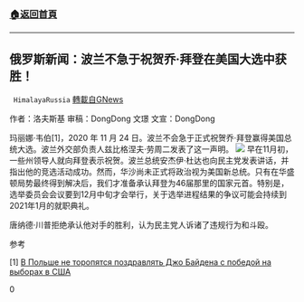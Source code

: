 ###  [:house:返回首頁](https://github.com/ourhimalayas/txt)
---

## 俄罗斯新闻：波兰不急于祝贺乔·拜登在美国大选中获胜！
` HimalayaRussia` [轉載自GNews](https://gnews.org/zh-hans/594428/)

作者：洛夫斯基   审稿：DongDong 文璟    文宣：DongDong

玛丽娜·韦伯[1]，2020 年 11 月 24 日。波兰不会急于正式祝贺乔·拜登赢得美国总统大选。波兰外交部负责人兹比格涅夫·劳周二发表了这一声明。
![]()![](https://gnews-media-offload.s3.amazonaws.com/wp-content/uploads/2020/11/26172258/%E5%9C%96%E7%89%87-2-5.png)
早在11月初，一些州领导人就向拜登表示祝贺。波兰总统安杰伊·杜达也向民主党发表讲话，并指出他的竞选活动成功。然而，华沙尚未正式将政治视为美国新总统。只有在华盛顿局势最终得到解决后，我们才准备承认拜登为46届那里的国家元首。特别是，选举委员会会议要到12月中旬才会举行，关于选举进程结果的争议可能会持续到2021年1月的就职典礼。

唐纳德·川普拒绝承认他对手的胜利，认为民主党人诉诸了违规行为和斗殴。

参考

[1] [В Польше не торопятся поздравлять Джо Байдена с победой на выборах в США](https://yandex.ru/news/story/V_Polshe_ne_toropyatsya_pozdravlyat_Dzho_Bajdena_s_pobedoj_na_vyborakh_v_SSHA--2855073f4de16d99b6fe437053d04ddd?lang=ru&amp;wan=1&amp;stid=LjiklSn8f_MlvTpS&amp;t=1606333179&amp;persistent_id=120103198)

0
